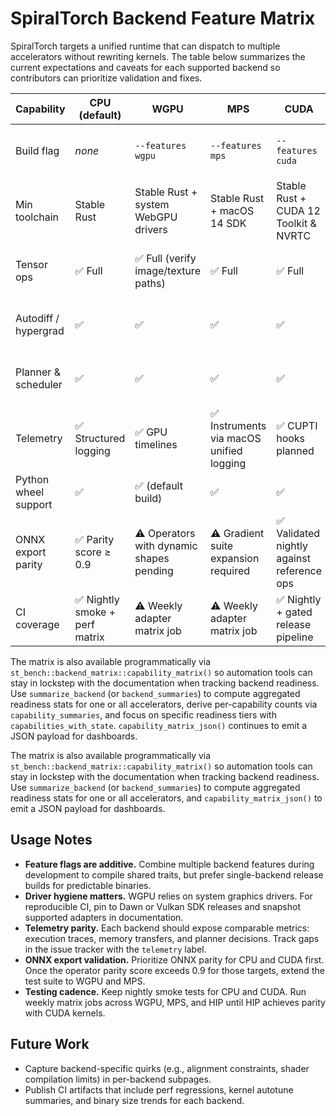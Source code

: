 # SpiralTorch Backend Feature Matrix

SpiralTorch targets a unified runtime that can dispatch to multiple accelerators without rewriting kernels. The table below summarizes the current expectations and caveats for each supported backend so contributors can prioritize validation and fixes.

| Capability | CPU (default) | WGPU | MPS | CUDA | HIP / ROCm |
|------------|---------------|------|-----|------|------------|
| Build flag | _none_ | `--features wgpu` | `--features mps` | `--features cuda` | `--features "hip,st-backend-hip/hip-real"` |
| Min toolchain | Stable Rust | Stable Rust + system WebGPU drivers | Stable Rust + macOS 14 SDK | Stable Rust + CUDA 12 Toolkit & NVRTC | Stable Rust + ROCm 6 toolchain |
| Tensor ops | ✅ Full | ✅ Full (verify image/texture paths) | ✅ Full | ✅ Full | ⚠️ Incomplete complex kernels |
| Autodiff / hypergrad | ✅ | ✅ | ✅ | ✅ | ⚠️ Requires additional testing |
| Planner & scheduler | ✅ | ✅ | ✅ | ✅ | ⚠️ Needs async queue profiling |
| Telemetry | ✅ Structured logging | ✅ GPU timelines | ✅ Instruments via macOS unified logging | ✅ CUPTI hooks planned | ⚠️ Pending counter wiring |
| Python wheel support | ✅ | ✅ (default build) | ✅ | ✅ | ⚠️ Needs wheel audit |
| ONNX export parity | ✅ Parity score ≥ 0.9 | ⚠️ Operators with dynamic shapes pending | ⚠️ Gradient suite expansion required | ✅ Validated nightly against reference ops | ❌ Awaiting upstream complex kernel coverage |
| CI coverage | ✅ Nightly smoke + perf matrix | ⚠️ Weekly adapter matrix job | ⚠️ Weekly adapter matrix job | ✅ Nightly + gated release pipeline | ⚠️ Hardware allocation pending |

The matrix is also available programmatically via
`st_bench::backend_matrix::capability_matrix()` so automation tools can stay in
lockstep with the documentation when tracking backend readiness. Use
`summarize_backend` (or `backend_summaries`) to compute aggregated readiness
stats for one or all accelerators, derive per-capability counts via
`capability_summaries`, and focus on specific readiness tiers with
`capabilities_with_state`. `capability_matrix_json()` continues to emit a JSON
payload for dashboards.

The matrix is also available programmatically via
`st_bench::backend_matrix::capability_matrix()` so automation tools can stay in
lockstep with the documentation when tracking backend readiness. Use
`summarize_backend` (or `backend_summaries`) to compute aggregated readiness
stats for one or all accelerators, and `capability_matrix_json()` to emit a
JSON payload for dashboards.

## Usage Notes
- **Feature flags are additive.** Combine multiple backend features during development to compile shared traits, but prefer single-backend release builds for predictable binaries.
- **Driver hygiene matters.** WGPU relies on system graphics drivers. For reproducible CI, pin to Dawn or Vulkan SDK releases and snapshot supported adapters in documentation.
- **Telemetry parity.** Each backend should expose comparable metrics: execution traces, memory transfers, and planner decisions. Track gaps in the issue tracker with the `telemetry` label.
- **ONNX export validation.** Prioritize ONNX parity for CPU and CUDA first. Once the operator parity score exceeds 0.9 for those targets, extend the test suite to WGPU and MPS.
- **Testing cadence.** Keep nightly smoke tests for CPU and CUDA. Run weekly matrix jobs across WGPU, MPS, and HIP until HIP achieves parity with CUDA kernels.

## Future Work
- Capture backend-specific quirks (e.g., alignment constraints, shader compilation limits) in per-backend subpages.
- Publish CI artifacts that include perf regressions, kernel autotune summaries, and binary size trends for each backend.

